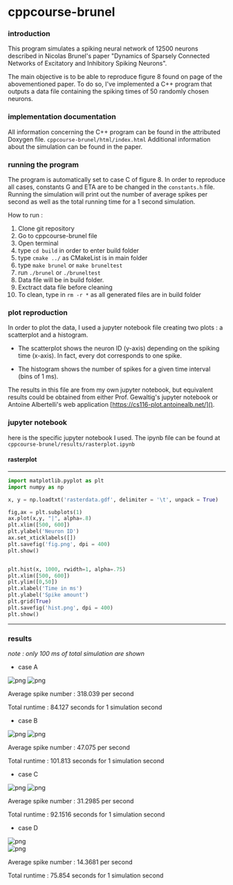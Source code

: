 # cppcourse-brunel
### introduction
This program simulates a spiking neural network of 12500 neurons described in Nicolas Brunel's paper "Dynamics of Sparsely Connected Networks of Excitatory and Inhibitory Spiking Neurons".

The main objective is to be able to reproduce figure 8 found on page of the abovementioned paper. To do so, I've implemented a C++ program that outputs a data file containing the spiking times of 50 randomly chosen neurons.

### implementation documentation
All information concerning the C++ program can be found in the attributed Doxygen file. `cppcourse-brunel/html/index.html` Additional information about the simulation can be found in the paper.

### running the program
The program is automatically set to case C of figure 8. In order to reproduce all cases, constants G and ETA are to be changed in the `constants.h` file. Running the simulation will print out the number of average spikes per second as well as the total running time for a 1 second simulation.

How to run :

1. Clone git repository
2. Go to cppcourse-brunel file
3. Open terminal
4. type `cd build` in order to enter build folder
5. type `cmake ../` as CMakeList is in main folder
6. type `make brunel` or `make bruneltest`
7. run `./brunel` or `./bruneltest`
8. Data file will be in build folder.
9. Exctract data file before cleaning
10. To clean, type in `rm -r *` as all generated files are in build folder

### plot reproduction
In order to plot the data, I used a jupyter notebook file creating two plots : a scatterplot and a histogram.

* The scatterplot shows the neuron ID (y-axis) depending on the spiking time (x-axis). In fact, every dot corresponds to one spike.

* The histogram shows the number of spikes for a given time interval (bins of 1 ms).

The results in this file are from my own jupyter notebook, but equivalent results could be obtained from either Prof. Gewaltig's jupyter notebook or Antoine Albertelli's web application [https://cs116-plot.antoinealb.net/]().

### jupyter notebook

here is the specific jupyter notebook I used. The ipynb file can be found at `cppcourse-brunel/results/rasterplot.ipynb`

#### rasterplot
---

 
```python
import matplotlib.pyplot as plt
import numpy as np
```


```python
x, y = np.loadtxt('rasterdata.gdf', delimiter = '\t', unpack = True)
```


```python
fig,ax = plt.subplots(1)
ax.plot(x,y, "|", alpha=.8)
plt.xlim([500, 600])
plt.ylabel('Neuron ID')
ax.set_xticklabels([])
plt.savefig('fig.png', dpi = 400)
plt.show()


plt.hist(x, 1000, rwidth=1, alpha=.75)
plt.xlim([500, 600])
plt.ylim([0,50])
plt.xlabel('Time in ms')
plt.ylabel('Spike amount')
plt.grid(True)
plt.savefig('hist.png', dpi = 400)
plt.show()
```

---

### results
*note : only 100 ms of total simulation are shown*

* case A

![png](results/figA.png) 
![png](results/histA.png)

Average spike number : 318.039 per second

Total runtime : 84.127 seconds for 1 simulation second

* case B

![png](results/figB.png)
![png](results/histB.png)

Average spike number : 47.075 per second

Total runtime : 101.813 seconds for 1 simulation second

* case C

![png](results/figC.png) 
![png](results/histC.png) 

Average spike number : 31.2985 per second

Total runtime : 92.1516 seconds for 1 simulation second

* case D

![png](results/figD.png)  
![png](results/histD.png)  

Average spike number : 14.3681 per second

Total runtime : 75.854 seconds for 1 simulation second
